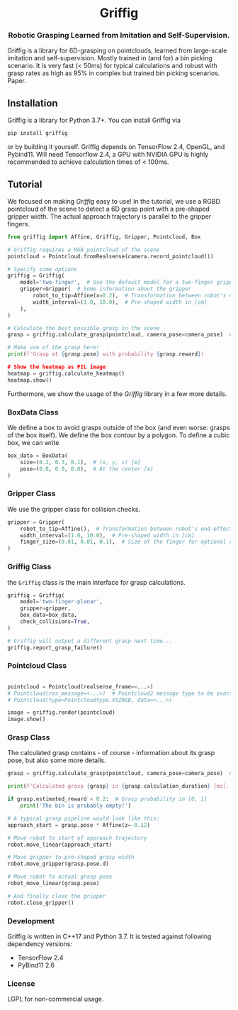 <div align="center">
  <h1 align="center">Griffig</h1>
  <h3 align="center">
    Robotic Grasping Learned from Imitation and Self-Supervision.
  </h3>
</div>

Griffig is a library for 6D-grasping on pointclouds, learned from large-scale imitation and self-supervision. Mostly trained in (and for) a bin picking scenario. It is very fast (< 50ms) for typical calculations and robust with grasp rates as high as 95% in complex but trained bin picking scenarios. Paper.


## Installation

Griffig is a library for Python 3.7+. You can install Griffig via
```bash
pip install griffig
```
or by building it yourself. Griffig depends on TensorFlow 2.4, OpenGL, and Pybind11. Will need Tensorflow 2.4, a GPU with NVIDIA GPU is highly recommended to achieve calculation times of < 100ms.


## Tutorial

We focused on making *Griffig* easy to use! In the tutorial, we use a RGBD pointcloud of the scene to detect a 6D grasp point with a pre-shaped gripper width. The actual approach trajectory is parallel to the gripper fingers.

```python
from griffig import Affine, Griffig, Gripper, Pointcloud, Box

# Griffig requires a RGB pointcloud of the scene
pointcloud = Pointcloud.fromRealsense(camera.record_pointcloud())

# Specify some options
griffig = Griffig(
    model='two-finger',  # Use the default model for a two-finger gripper
    gripper=Gripper(  # Some information about the gripper
        robot_to_tip=Affine(x=0.2),  # Transformation between robot's end-effector and finger tips [m]
        width_interval=(1.0, 10.0),  # Pre-shaped width in [cm]
    ),
)

# Calculate the best possible grasp in the scene
grasp = griffig.calculate_grasp(pointcloud, camera_pose=camera_pose)  # Get grasp in the global frame using the camera pose

# Make use of the grasp here!
print(f'Grasp at {grasp.pose} with probability {grasp.reward})

# Show the heatmap as PIL image
heatmap = griffig.calculate_heatmap()
heatmap.show()
```

Furthermore, we show the usage of the *Griffig* library in a few more details.


### BoxData Class

We define a box to avoid grasps outside of the box (and even worse: grasps of the box itself). We define the box contour by a polygon. To define a cubic box, we can write

```python
box_data = BoxData(
    size=(0.2, 0.3, 0.1),  # (x, y, z) [m]
    pose=(0.0, 0.0, 0.0),  # At the center [m]
)
```

### Gripper Class

We use the gripper class for collision checks.

```python
gripper = Gripper(
    robot_to_tip=Affine(),  # Transformation between robot's end-effector and finger tips [m]
    width_interval=(1.0, 10.0),  # Pre-shaped width in [cm]
    finger_size=(0.01, 0.01, 0.1),  # Size of the finger for optional collision check [m]
)
```

### Griffig Class

the `Griffig` class is the main interface for grasp calculations.

```python
griffig = Griffig(
    model='two-finger-planar',
    gripper=gripper,
    box_data=box_data,
    check_collisions=True,
)

# Griffig will output a different grasp next time...
griffig.report_grasp_failure()
```

### Pointcloud Class

```python

pointcloud = Pointcloud(realsense_frame=<...>)
# Pointcloud(ros_message=<...>)  # Pointcloud2 message type to be exact
# Pointcloud(type=Pointcloudtype.XYZRGB, data=<...>)

image = griffig.render(pointcloud)
image.show()
```


### Grasp Class

The calculated grasp contains - of course - information about its grasp pose, but also some more details.

```python
grasp = griffig.calculate_grasp(pointcloud, camera_pose=camera_pose)  # Get grasp in the global frame using the camera pose

print(f'Calculated grasp {grasp} in {grasp.calculation_duration} [ms].')  # Calculation duration in [ms]

if grasp.estimated_reward < 0.2:  # Grasp probability in [0, 1]
    print('The bin is probably empty!')

# A typical grasp pipeline would look like this:
approach_start = grasp.pose * Affine(z=-0.12)

# Move robot to start of approach trajectory
robot.move_linear(approach_start)

# Move gripper to pre-shaped grasp width
robot.move_gripper(grasp.pose.d)

# Move robot to actual grasp pose
robot_move_linear(grasp.pose)

# And finally close the gripper
robot.close_gripper()
```


### Development

Griffig is written in C++17 and Python 3.7. It is tested against following dependency versions:

- TensorFlow 2.4
- PyBind11 2.6


### License

LGPL for non-commercial usage.
